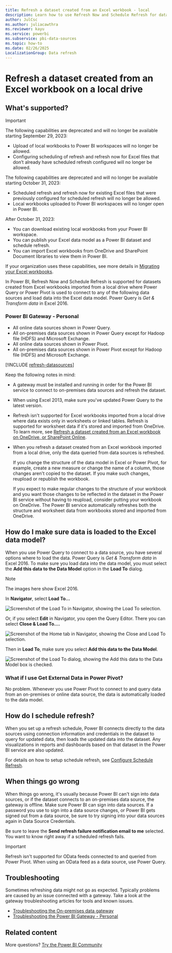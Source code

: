 ```yaml
---
title: Refresh a dataset created from an Excel workbook - local
description: Learn how to use Refresh Now and Schedule Refresh for datasets created from Excel workbooks imported from a local drive.
author: JulCsc
ms.author: juliacawthra
ms.reviewer: kayu
ms.service: powerbi
ms.subservice: pbi-data-sources
ms.topic: how-to
ms.date: 02/26/2025
LocalizationGroup: Data refresh
---
```

# Refresh a dataset created from an Excel workbook on a local drive

## What's supported?

> [!IMPORTANT]
> The following capabilities are deprecated and will no longer be available starting September 29, 2023:
> - Upload of local workbooks to Power BI workspaces will no longer be allowed.
> - Configuring scheduling of refresh and refresh now for Excel files that don’t already have scheduled refresh configured will no longer be allowed.
>
> The following capabilities are deprecated and will no longer be available starting October 31, 2023:
> - Scheduled refresh and refresh now for existing Excel files that were previously configured for scheduled refresh will no longer be allowed.
> - Local workbooks uploaded to Power BI workspaces will no longer open in Power BI.
>
> After October 31, 2023:
> - You can download existing local workbooks from your Power BI workspace.
> - You can publish your Excel data model as a Power BI dataset and schedule refresh.
> - You can import Excel workbooks from OneDrive and SharePoint Document libraries to view them in Power BI.
>   
> If your organization uses these capabilities, see more details in [Migrating your Excel workbooks](service-excel-workbook-files.md#migrating-your-excel-workbooks).  

In Power BI, Refresh Now and Schedule Refresh is supported for datasets created from Excel workbooks imported from a local drive where Power Query or Power Pivot is used to connect to any of the following data sources and load data into the Excel data model. Power Query is *Get & Transform data* in Excel 2016.

### Power BI Gateway - Personal

* All online data sources shown in Power Query.
* All on-premises data sources shown in Power Query except for Hadoop file (HDFS) and Microsoft Exchange.
* All online data sources shown in Power Pivot.
* All on-premises data sources shown in Power Pivot except for Hadoop file (HDFS) and Microsoft Exchange.

<!-- Refresh Data sources-->
[!INCLUDE [refresh-datasources](../includes/refresh-datasources.md)]

Keep the following notes in mind:

* A gateway must be installed and running in order for the Power BI service to connect to on-premises data sources and refresh the dataset.
* When using Excel 2013, make sure you've updated Power Query to the latest version.
* Refresh isn't supported for Excel workbooks imported from a local drive where data exists only in worksheets or linked tables. Refresh is supported for worksheet data if it's stored and imported from OneDrive. To learn more, see [Refresh a dataset created from an Excel workbook on OneDrive, or SharePoint Online](refresh-excel-file-onedrive.md).
* When you refresh a dataset created from an Excel workbook imported from a local drive, only the data queried from data sources is refreshed.

  If you change the structure of the data model in Excel or Power Pivot, for example, create a new measure or change the name of a column, those changes aren't copied to the dataset. If you make such changes, reupload or republish the workbook.

  If you expect to make regular changes to the structure of your workbook and you want those changes to be reflected in the dataset in the Power BI service without having to reupload, consider putting your workbook on OneDrive. The Power BI service automatically refreshes both the structure and worksheet data from workbooks stored and imported from OneDrive.

## How do I make sure data is loaded to the Excel data model?

When you use Power Query to connect to a data source, you have several options where to load the data. Power Query is *Get & Transform data* in Excel 2016. To make sure you load data into the data model, you must select the **Add this data to the Data Model** option in the **Load To** dialog.

> [!NOTE]
> The images here show Excel 2016.

In **Navigator**, select **Load To…**

![Screenshot of the Load To in Navigator, showing the Load To selection.](media/refresh-excel-file-local-drive/refresh_loadtodm_1.png)

Or, if you select **Edit** in Navigator, you open the Query Editor. There you can select **Close & Load To….**

![Screenshot of the Home tab in Navigator, showing the Close and Load To selection.](media/refresh-excel-file-local-drive/refresh_loadtodm_2.png)

Then in **Load To**, make sure you select **Add this data to the Data Model**.

![Screenshot of the Load To dialog, showing the Add this data to the Data Model box is checked.](media/refresh-excel-file-local-drive/refresh_loadtodm_3.png)

### What if I use Get External Data in Power Pivot?

No problem. Whenever you use Power Pivot to connect to and query data from an on-premises or online data source, the data is automatically loaded to the data model.

## How do I schedule refresh?

When you set up a refresh schedule, Power BI connects directly to the data sources using connection information and credentials in the dataset to query for updated data, then loads the updated data into the dataset. Any visualizations in reports and dashboards based on that dataset in the Power BI service are also updated.

For details on how to setup schedule refresh, see [Configure Schedule Refresh](refresh-scheduled-refresh.md).

## When things go wrong

When things go wrong, it's usually because Power BI can't sign into data sources, or if the dataset connects to an on-premises data source, the gateway is offline. Make sure Power BI can sign into data sources. If a password you use to sign into a data source changes, or Power BI gets signed out from a data source, be sure to try signing into your data sources again in Data Source Credentials.

Be sure to leave the **Send refresh failure notification email to me** selected. You want to know right away if a scheduled refresh fails.

> [!IMPORTANT]
> Refresh isn't supported for OData feeds connected to and queried from Power Pivot. When using an OData feed as a data source, use Power Query.

## Troubleshooting

Sometimes refreshing data might not go as expected. Typically problems are caused by an issue connected with a gateway. Take a look at the gateway troubleshooting articles for tools and known issues.

* [Troubleshooting the On-premises data gateway](service-gateway-onprem-tshoot.md)
* [Troubleshooting the Power BI Gateway - Personal](service-admin-troubleshooting-power-bi-personal-gateway.md)

## Related content

More questions? [Try the Power BI Community](https://community.powerbi.com/)
